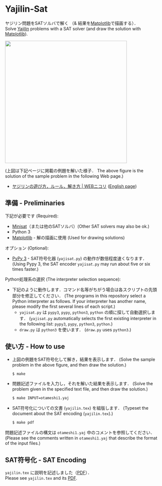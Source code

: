 # Yajilin-Sat

ヤジリン問題をSATソルバで解く
（& 結果を[Matplotlib](https://matplotlib.org)で描画する）．    
Solve [Yajilin](https://www.nikoli.co.jp/en/puzzles/yajilin.html) problems
with a SAT solver (and draw the solution with
[Matplotlib](https://matplotlib.org)).

<img src="https://raw.githubusercontent.com/wiki/ytakata69/yajilin-sat/yajilin-sat.png" width="400" />

(上図は下記ページに掲載の例題を解いた様子．
The above figure is the solution of the sample problem in the
following Web page.)

- [ヤジリンの遊び方，ルール，解き方 | WEBニコリ](https://www.nikoli.co.jp/ja/puzzles/yajilin/)
  ([English page](https://www.nikoli.co.jp/en/puzzles/yajilin.html))

## 準備 - Preliminaries

下記が必要です (Required):

- [Minisat](http://minisat.se)（または他のSATソルバ）(Other SAT solvers may also be ok.)
- Python 3
- [Matplotlib](https://matplotlib.org) - 解の描画に使用 (Used for drawing solutions)

オプション (Optional):

- [PyPy 3](https://pypy.org) - SAT符号化器 (`yajisat.py`) の動作が数倍程度速くなります．
  (Using Pypy 3, the SAT encoder `yajisat.py` may run about five or six times faster.)

Python処理系の選択 (The interpreter selection sequence):

- 下記のように動作します．コマンド名等がちがう場合は各スクリプトの先頭部分を修正してください．
  (The programs in this repository select a Python interpreter as follows. If your interpreter has another name, please modify the first several lines of each script.)
  - `yajisat.py` は `pypy3`, `pypy`, `python3`, `python` の順に探して自動選択します．
    (`yajisat.py` automatically selects the first existing interpreter in the following list: `pypy3`, `pypy`, `python3`, `python`.)
  - `draw.py` は `python3` を使います．
    (`draw.py` uses `python3`.)

## 使い方 - How to use

- 上図の例題をSAT符号化して解き，結果を表示します．
  (Solve the sample problem in the above figure, and then draw the solution.)

  ```sh
  $ make
  ```
- 問題記述ファイルを入力し，それを解いた結果を表示します．
  (Solve the problem given in the specified text file, and then draw the solution.)

  ```sh
  $ make INPUT=otameshi1.yaj
  ```
- SAT符号化についての文書 (`yajilin.tex`) を組版します．
  (Typeset the document about the SAT encoding (`yajilin.tex`).)

  ```sh
  $ make pdf
  ```

問題記述ファイルの構文は `otameshi1.yaj` 中のコメントを参照してください．
(Please see the comments written in `otameshi1.yaj` that describe the format of the input files.)

## SAT符号化 - SAT Encoding

`yajilin.tex` に説明を記述しました（[PDF](https://raw.githubusercontent.com/wiki/ytakata69/yajilin-sat/yajilin.pdf)）．    
Please see `yajilin.tex` and its [PDF](https://raw.githubusercontent.com/wiki/ytakata69/yajilin-sat/yajilin.pdf).

